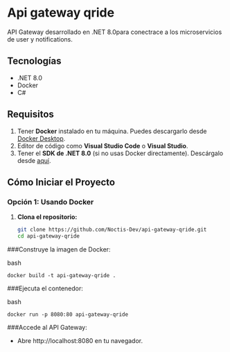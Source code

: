 # Api gateway qride

API Gateway desarrollado en .NET 8.0para conectrace a los microservicios de user y notifications.

## Tecnologías
- .NET 8.0
- Docker
- C#

## Requisitos
1. Tener **Docker** instalado en tu máquina. Puedes descargarlo desde [Docker Desktop](https://www.docker.com/products/docker-desktop/).
2. Editor de código como **Visual Studio Code** o **Visual Studio**.
3. Tener el **SDK de .NET 8.0** (si no usas Docker directamente). Descárgalo desde [aquí](https://dotnet.microsoft.com/).


## Cómo Iniciar el Proyecto
### Opción 1: Usando Docker

1. **Clona el repositorio:**
   ```bash
   git clone https://github.com/Noctis-Dev/api-gateway-qride.git
   cd api-gateway-qride
   ```
###Construye la imagen de Docker:

bash
```
docker build -t api-gateway-qride .
```
###Ejecuta el contenedor:

bash
```
docker run -p 8080:80 api-gateway-qride
```
###Accede al API Gateway:
- Abre http://localhost:8080 en tu navegador.
